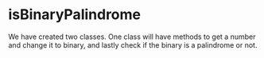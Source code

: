 # isBinaryPalindrome

We have created two classes. One class will have methods to get a number and change it to binary, and lastly check if the binary is a palindrome or not.
